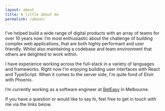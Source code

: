 ```yaml
---
layout: about
title: A little about me
permalink: /about/
---
```


I’ve helped build a wide range of digital products with an array of teams for over 10 years now. I’m most enthusiastic about the challenge of building complex web applications, that are both highly performant and user friendly. Whilst also maintaining a codebase and team environment that others are delighted to work within.

I have experience working across the full-stack in a variety of languages and frameworks. Right now I'm enjoying building user interfaces with React and TypeScript. When it comes to the server side, I'm quite fond of Elixir with Phoenix.

I’m currently working as a software engineer at [BetEasy](https://www.beteasy.com.au) in Melbourne.

If you have a question or would like to say hi, feel free to get in touch with me via the links below.
